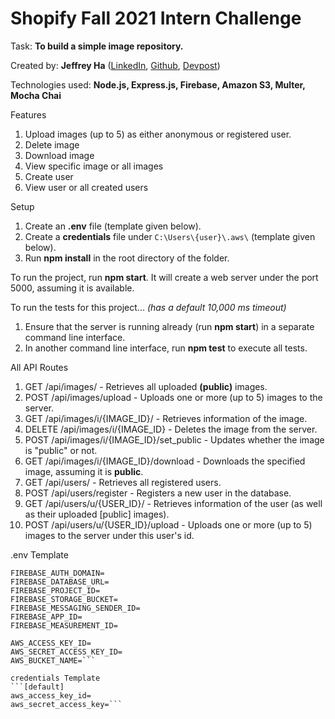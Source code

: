 
# Shopify Fall 2021 Intern Challenge

Task: **To build a simple image repository.**

Created by: **Jeffrey Ha** ([LinkedIn](https://www.linkedin.com/in/hajeffrey/), [Github](https://github.com/jeffrey447), [Devpost](https://devpost.com/jeffrey447))

Technologies used: **Node.js, Express.js, Firebase, Amazon S3, Multer, Mocha Chai**

Features
 1. Upload images (up to 5) as either anonymous or registered user.
 2. Delete image
 3. Download image
 4. View specific image or all images
 5. Create user
 6. View user or all created users

Setup
 1. Create an **.env** file (template given below).
 2. Create a **credentials** file under `C:\Users\{user}\.aws\` (template given below).
 3. Run **npm install** in the root directory of the folder.

To run the project, run **npm start**. It will create a web server under the port 5000, assuming it is available.

To run the tests for this project... *(has a default 10,000 ms timeout)*
 1. Ensure that the server is running already (run **npm start**) in a separate command line interface.
 2. In another command line interface, run **npm test** to execute all tests.

All API Routes
 1. GET /api/images/ - Retrieves all uploaded **(public)** images.
 2. POST /api/images/upload - Uploads one or more (up to 5) images to the server.
 3. GET /api/images/i/{IMAGE_ID}/ - Retrieves information of the image.
 4. DELETE /api/images/i/{IMAGE_ID} - Deletes the image from the server.
 5. POST /api/images/i/{IMAGE_ID}/set_public - Updates whether the image is "public" or not.
 6. GET /api/images/i/{IMAGE_ID}/download - Downloads the specified image, assuming it is **public**.
 7. GET /api/users/ - Retrieves all registered users.
 8. POST /api/users/register - Registers a new user in the database.
 9. GET /api/users/u/{USER_ID}/ - Retrieves information of the user (as well as their uploaded [public] images).
 10. POST /api/users/u/{USER_ID}/upload - Uploads one or more (up to 5) images to the server under this user's id.

.env Template
```FIREBASE_API_KEY=
FIREBASE_AUTH_DOMAIN=
FIREBASE_DATABASE_URL=
FIREBASE_PROJECT_ID=
FIREBASE_STORAGE_BUCKET=
FIREBASE_MESSAGING_SENDER_ID=
FIREBASE_APP_ID=
FIREBASE_MEASUREMENT_ID=

AWS_ACCESS_KEY_ID=
AWS_SECRET_ACCESS_KEY_ID=
AWS_BUCKET_NAME=```

credentials Template
```[default]
aws_access_key_id=
aws_secret_access_key=```
